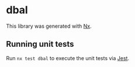 # dbal

This library was generated with [Nx](https://nx.dev).

## Running unit tests

Run `nx test dbal` to execute the unit tests via [Jest](https://jestjs.io).

